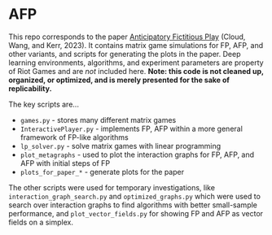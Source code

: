 # AFP
This repo corresponds to the paper [Anticipatory Fictitious Play](https://www.ijcai.org/proceedings/2023/0009) (Cloud, Wang, and Kerr, 2023). It contains matrix game simulations for FP, AFP, and other variants, and scripts for generating the plots in the paper. Deep learning environments, algorithms, and experiment parameters are property of Riot Games and are *not* included here. **Note: this code is not cleaned up, organized, or optimized, and is merely presented for the sake of replicability.**


The key scripts are...

* `games.py` - stores many different matrix games
* `InteractivePlayer.py` - implements FP, AFP within a more general framework of FP-like algorithms
* `lp_solver.py` - solve matrix games with linear programming
* `plot_metagraphs` - used to plot the interaction graphs for FP, AFP, and AFP with initial steps of FP
* `plots_for_paper_*` - generate plots for the paper 

The other scripts were used for temporary investigations, like `interaction_graph_search.py` and `optimized_graphs.py` which were used to search over interaction graphs to find algorithms with better small-sample performance, and `plot_vector_fields.py` for showing FP and AFP as vector fields on a simplex.
